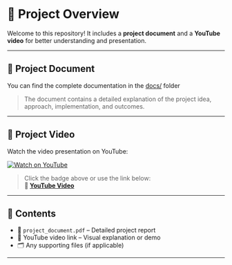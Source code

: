 # 📁 Project Overview

Welcome to this repository! It includes a **project document** and a **YouTube video** for better understanding and presentation.

---

## 📄 Project Document

You can find the complete documentation in the [docs/](./docs) folder 
> The document contains a detailed explanation of the project idea, approach, implementation, and outcomes.

---

## 🎥 Project Video

Watch the video presentation on YouTube:

[![Watch on YouTube](https://img.shields.io/badge/Watch%20Video-YouTube-red?logo=youtube)](https://youtu.be/k_yLMwF-1g0?feature=shared)

> Click the badge above or use the link below:  
**🔗 [YouTube Video](https://youtu.be/k_yLMwF-1g0?feature=shared)**

---

## 📌 Contents

- 📄 `project_document.pdf` – Detailed project report  
- 🔗 YouTube video link – Visual explanation or demo  
- 🗂️ Any supporting files (if applicable)

---



